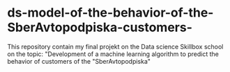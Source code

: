 # ds-model-of-the-behavior-of-the-SberAvtopodpiska-customers-
This repository contain my final projekt on the Data science Skillbox school on the topic: "Development of a machine learning algorithm to predict the behavior of customers of the "SberAvtopodpiska"
